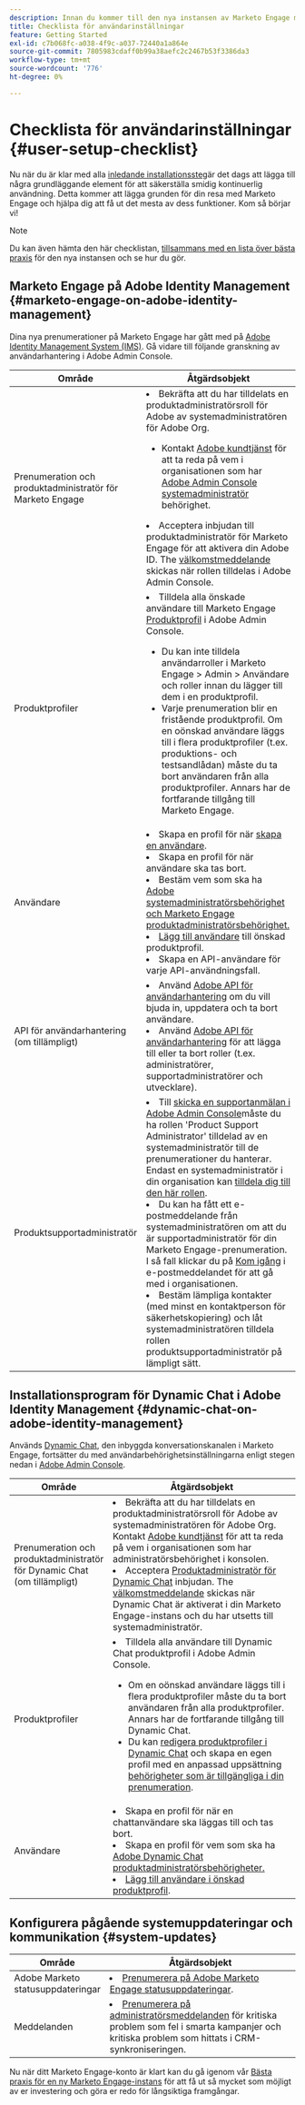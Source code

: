 ```yaml
---
description: Innan du kommer till den nya instansen av Marketo Engage måste du slutföra några grundläggande steg för att kunna använda produkten. Dessa steg omfattar konfiguration av användarkonton, konfiguration av supportadministratörer och prenumeration på pågående systemuppdateringar.
title: Checklista för användarinställningar
feature: Getting Started
exl-id: c7b068fc-a038-4f9c-a037-72440a1a864e
source-git-commit: 7805983cdaff0b99a38aefc2c2467b53f3386da3
workflow-type: tm+mt
source-wordcount: '776'
ht-degree: 0%

---
```


# Checklista för användarinställningar {#user-setup-checklist}

Nu när du är klar med alla [inledande installationssteg](/help/marketo/getting-started/initial-setup/setup-steps.md)är det dags att lägga till några grundläggande element för att säkerställa smidig kontinuerlig användning. Detta kommer att lägga grunden för din resa med Marketo Engage och hjälpa dig att få ut det mesta av dess funktioner. Kom så börjar vi!

>[!NOTE]
>
>Du kan även hämta den här checklistan, [tillsammans med en lista över bästa praxis](/help/marketo/getting-started/implementing-a-new-marketo-engage-instance/assets/adobe-marketo-engage-new-instance-admin-checklist.xlsx) för den nya instansen och se hur du gör.

## Marketo Engage på Adobe Identity Management {#marketo-engage-on-adobe-identity-management}

Dina nya prenumerationer på Marketo Engage har gått med på [Adobe Identity Management System (IMS)](https://experienceleague.adobe.com/docs/marketo/using/product-docs/administration/marketo-with-adobe-identity/adobe-identity-management-overview.html). Gå vidare till följande granskning av användarhantering i Adobe Admin Console.

<table>
<thead>
  <tr>
    <th style="width:20%">Område</th>
    <th style="width:80%">Åtgärdsobjekt</th>
  </tr>
</thead>
<tbody>
  <tr>
    <td>Prenumeration och produktadministratör för Marketo Engage</td>
    <td><li>Bekräfta att du har tilldelats en produktadministratörsroll för Adobe av systemadministratören för Adobe Org.</li>  
    <ul>
    <li>Kontakt <a href="https://helpx.adobe.com/contact.html">Adobe kundtjänst</a> för att ta reda på vem i organisationen som har <a href="https://experienceleague.adobe.com/docs/marketo/using/product-docs/administration/marketo-with-adobe-identity/adobe-identity-management-overview.html">Adobe Admin Console systemadministratör</a> behörighet.</li></ul>
    <li>Acceptera inbjudan till produktadministratör för Marketo Engage för att aktivera din Adobe ID. The <a href="https://experienceleague.adobe.com/docs/marketo/using/product-docs/administration/marketo-with-adobe-identity/admin-setup.html?lang=en#create-a-product-profile">välkomstmeddelande</a> skickas när rollen tilldelas i Adobe Admin Console.</li></td>
  </tr>
  <tr>
    <td>Produktprofiler</td>
    <td><li>Tilldela alla önskade användare till Marketo Engage <a href="https://experienceleague.adobe.com/en/docs/marketo/using/product-docs/administration/marketo-with-adobe-identity/admin-setup#create-a-product-profile">Produktprofil</a> i Adobe Admin Console.</li>
    <ul>
    <li>Du kan inte tilldela användarroller i Marketo Engage &gt; Admin &gt; Användare och roller innan du lägger till dem i en produktprofil.</li>
    <li>Varje prenumeration blir en fristående produktprofil. Om en oönskad användare läggs till i flera produktprofiler (t.ex. produktions- och testsandlådan) måste du ta bort användaren från alla produktprofiler. Annars har de fortfarande tillgång till Marketo Engage.</li></ul></td>
  </tr>
  <tr>
    <td>Användare</td>
    <td><li>Skapa en profil för när <a href="https://experienceleague.adobe.com/docs/marketo/using/product-docs/administration/marketo-with-adobe-identity/add-or-remove-a-user.html">skapa en användare</a>.</li> <li>Skapa en profil för när användare ska tas bort.</li>
    <li>Bestäm vem som ska ha <a href="https://experienceleague.adobe.com/docs/marketo/using/product-docs/administration/marketo-with-adobe-identity/adobe-identity-management-overview.html">Adobe systemadministratörsbehörighet och Marketo Engage produktadministratörsbehörighet.</a> <li><a href="https://experienceleague.adobe.com/en/docs/marketo/using/product-docs/administration/marketo-with-adobe-identity/add-or-remove-a-user">Lägg till användare</a> till önskad produktprofil.</li>
    <li>Skapa en API-användare för varje API-användningsfall.</li></td>
  </tr>
  <tr>
    <td>API för användarhantering (om tillämpligt)</td>
    <td><li>Använd <a href="https://www.adobe.io/apis/experienceplatform/umapi-new.html">Adobe API för användarhantering</a> om du vill bjuda in, uppdatera och ta bort användare.</li>
    <li>Använd <a href="https://developer.adobe.com/umapi/">Adobe API för användarhantering</a> för att lägga till eller ta bort roller (t.ex. administratörer, supportadministratörer och utvecklare).</li>
    </td>
  </tr>
  <tr>
    <td>Produktsupportadministratör</td>
    <td><li>Till <a href="https://experienceleague.adobe.com/docs/customer-one/using/home.html#create-a-support-ticket-with-admin-console">skicka en supportanmälan i Adobe Admin Console</a>måste du ha rollen 'Product Support Administrator' tilldelad av en systemadministratör till de prenumerationer du hanterar. Endast en systemadministratör i din organisation kan <a href="https://experienceleague.adobe.com/docs/customer-one/using/home.html#assign-the-support-admin-role">tilldela dig till den här rollen</a>.</li>
    <li>Du kan ha fått ett e-postmeddelande från systemadministratören om att du är supportadministratör för din Marketo Engage-prenumeration. I så fall klickar du på <a href="https://experienceleague.adobe.com/en/docs/customer-one/using/home#assign-the-support-admin-role">Kom igång</a> i e-postmeddelandet för att gå med i organisationen.</li>
    <li>Bestäm lämpliga kontakter (med minst en kontaktperson för säkerhetskopiering) och låt systemadministratören tilldela rollen produktsupportadministratör på lämpligt sätt.</li></td>
  </tr>
</tbody>
</table>

## Installationsprogram för Dynamic Chat i Adobe Identity Management {#dynamic-chat-on-adobe-identity-management}

Används [Dynamic Chat](https://experienceleague.adobe.com/docs/marketo/using/product-docs/demand-generation/dynamic-chat/dynamic-chat-overview.html), den inbyggda konversationskanalen i Marketo Engage, fortsätter du med användarbehörighetsinställningarna enligt stegen nedan i [Adobe Admin Console](https://adminconsole.adobe.com/).

<table>
<thead>
  <tr>
    <th style="width:20%">Område</th>
    <th style="width:80%">Åtgärdsobjekt</th>
  </tr>
</thead>
<tbody>
  <tr>
    <td>Prenumeration och produktadministratör för Dynamic Chat (om tillämpligt)</td>
    <td><li>Bekräfta att du har tilldelats en produktadministratörsroll för Adobe av systemadministratören för Adobe Org. Kontakt <a href="https://helpx.adobe.com/contact.html">Adobe kundtjänst</a> för att ta reda på vem i organisationen som har administratörsbehörighet i konsolen.</li>
    <li>Acceptera <a href="https://experienceleague.adobe.com/docs/marketo/using/product-docs/demand-generation/dynamic-chat/setup-and-configuration/initial-setup.html">Produktadministratör för Dynamic Chat</a> inbjudan. The <a href="https://experienceleague.adobe.com/docs/marketo/using/product-docs/demand-generation/dynamic-chat/setup-and-configuration/initial-setup.html">välkomstmeddelande</a> skickas när Dynamic Chat är aktiverat i din Marketo Engage-instans och du har utsetts till systemadministratör.</li></td>
  </tr>
  <tr>
    <td>Produktprofiler</td>
    <td><li>Tilldela alla användare till Dynamic Chat produktprofil i Adobe Admin Console.</li> 
    <ul>
    <li>Om en oönskad användare läggs till i flera produktprofiler måste du ta bort användaren från alla produktprofiler. Annars har de fortfarande tillgång till Dynamic Chat.</li>
    <li>Du kan <a href="https://experienceleague.adobe.com/en/docs/marketo/using/product-docs/demand-generation/dynamic-chat/setup-and-configuration/permissions#edit-existing-permissions">redigera produktprofiler i Dynamic Chat</a> och skapa en egen profil med en anpassad uppsättning <a href="https://experienceleague.adobe.com/en/docs/marketo/using/product-docs/demand-generation/dynamic-chat/setup-and-configuration/permissions#list-of-permissions">behörigheter som är tillgängliga i din prenumeration</a>.</li></td>
  </tr>
  <tr>
    <td>Användare</td>
    <td><li>Skapa en profil för när en chattanvändare ska läggas till och tas bort.</li>
    <li>Skapa en profil för vem som ska ha <a href="https://experienceleague.adobe.com/en/docs/marketo/using/product-docs/demand-generation/dynamic-chat/setup-and-configuration/initial-setup#access-admin-console">Adobe Dynamic Chat produktadministratörsbehörigheter.</a></li>
    <li><a href="https://experienceleague.adobe.com/en/docs/marketo/using/product-docs/demand-generation/dynamic-chat/setup-and-configuration/add-or-remove-chat-users#add-a-chat-user">Lägg till användare i önskad produktprofil</a>.</li></td>
  </tr>
</tbody>
</table>

## Konfigurera pågående systemuppdateringar och kommunikation {#system-updates}

<table>
<thead>
  <tr>
    <th style="width:20%">Område</th>
    <th style="width:80%">Åtgärdsobjekt</th>
  </tr>
</thead>
<tbody>
  <tr>
    <td>Adobe Marketo statusuppdateringar</td>
    <td><li><a href="https://status.adobe.com/cloud/experience_cloud">Prenumerera på Adobe Marketo Engage statusuppdateringar</a>.</li></td>
  </tr>
  <tr>
    <td>Meddelanden</td>
    <td><li><a href="https://experienceleague.adobe.com/en/docs/marketo/using/product-docs/core-marketo-concepts/miscellaneous/understanding-notifications#subscribe-to-notifications">Prenumerera på administratörsmeddelanden</a> för kritiska problem som fel i smarta kampanjer och kritiska problem som hittats i CRM-synkroniseringen.</li></td>
  </tr>
</tbody>
</table>

<p>

Nu när ditt Marketo Engage-konto är klart kan du gå igenom vår [Bästa praxis för en ny Marketo Engage-instans](/help/marketo/getting-started/implementing-a-new-marketo-engage-instance/where-to-start.md) för att få ut så mycket som möjligt av er investering och göra er redo för långsiktiga framgångar.
